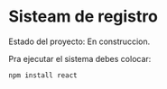 <h1>Sisteam de registro</h1>

Estado del proyecto: En construccion.

Pra ejecutar el sistema debes colocar:

```npm install react```
